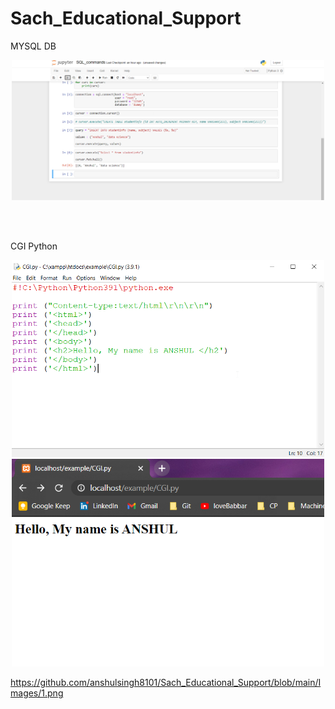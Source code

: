 # Sach_Educational_Support

MYSQL DB 

<p align="center">
  <img src="https://github.com/anshulsingh8101/Sach_Educational_Support/blob/main/Images/1.png" width="500" title="hover text">
</p>

<br></br>

CGI Python
<p align="center">
  <img src="https://github.com/anshulsingh8101/Sach_Educational_Support/blob/main/Images/Mysql.png" width="500" alt="accessibility text">
  <img src="https://github.com/anshulsingh8101/Sach_Educational_Support/blob/main/Images/2.png" width="500" alt="accessibility text">
</p>

https://github.com/anshulsingh8101/Sach_Educational_Support/blob/main/Images/1.png
